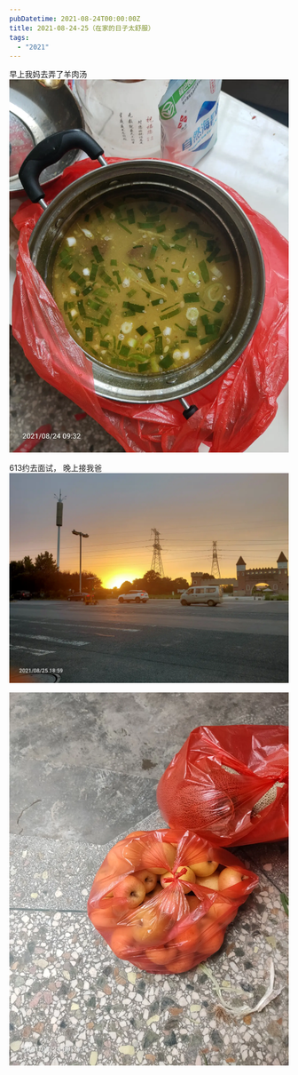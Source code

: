 ```yaml
---
pubDatetime: 2021-08-24T00:00:00Z
title: 2021-08-24-25（在家的日子太舒服）
tags:
  - "2021"
---
```


早上我妈去弄了羊肉汤
![](../../img/6904315-fcd037c1a257a293.jpg)

613约去面试，
晚上接我爸![](../../img/6904315-0ea5d8f39075eafe.jpg)

![](../../img/6904315-2f7d870e62d57e65.jpg)

